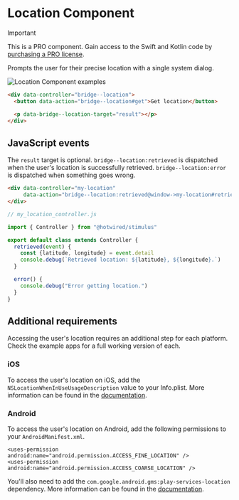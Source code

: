 # Location Component

> [!IMPORTANT]
> This is a PRO component. Gain access to the Swift and Kotlin code by [purchasing a PRO license](https://buy.stripe.com/fZeaF6bn9b9d4Pm14b).

Prompts the user for their precise location with a single system dialog.

![Location Component examples](/resources/screenshots/location.png)

```html
<div data-controller="bridge--location">
  <button data-action="bridge--location#get">Get location</button>

  <p data-bridge--location-target="result"></p>
</div>
```

## JavaScript events

The `result` target is optional. `bridge--location:retrieved` is dispatched when the user's location is successfully retrieved. `bridge--location:error` is dispatched when something goes wrong.

```html
<div data-controller="my-location"
     data-action="bridge--location:retrieved@window->my-location#retrieved bridge--location:error@window->my-location#error">
</div>
```

```javascript
// my_location_controller.js

import { Controller } from "@hotwired/stimulus"

export default class extends Controller {
  retrieved(event) {
    const {latitude, longitude} = event.detail
    console.debug(`Retrieved location: ${latitude}, ${longitude}.`)
  }

  error() {
    console.debug("Error getting location.")
  }
}
```

## Additional requirements

Accessing the user's location requires an additional step for each platform. Check the example apps for a full working version of each.

### iOS

To access the user's location on iOS, add the `NSLocationWhenInUseUsageDescription` value to your Info.plist. More information can be found in the [documentation](https://developer.apple.com/documentation/bundleresources/choosing-the-location-services-authorization-to-request).

### Android

To access the user's location on Android, add the following permissions to your `AndroidManifest.xml`.

```
<uses-permission android:name="android.permission.ACCESS_FINE_LOCATION" />
<uses-permission android:name="android.permission.ACCESS_COARSE_LOCATION" />
```

You'll also need to add the `com.google.android.gms:play-services-location` dependency. More information can be found in the [documentation](https://developers.google.com/location-context/fused-location-provider).
